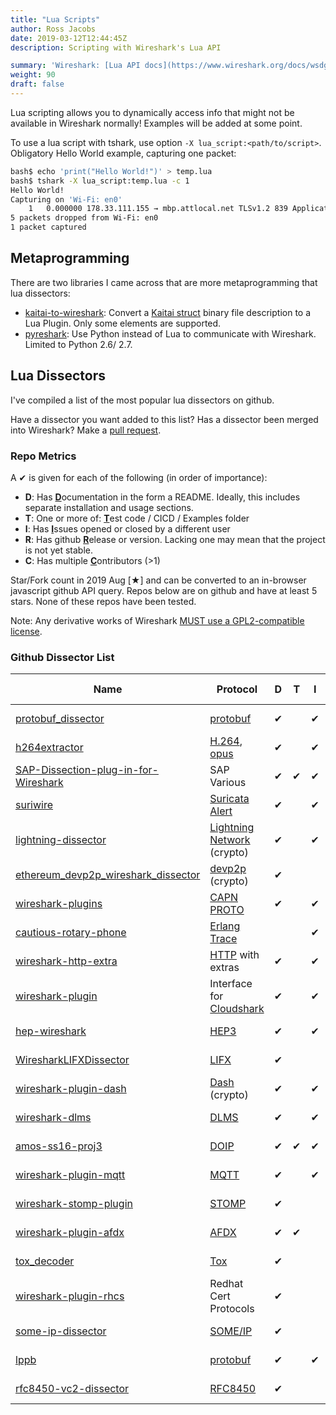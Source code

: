 ```yaml
---
title: "Lua Scripts"
author: Ross Jacobs
date: 2019-03-12T12:44:45Z
description: Scripting with Wireshark's Lua API

summary: 'Wireshark: [Lua API docs](https://www.wireshark.org/docs/wsdg_html_chunked/lua_module_Proto.html) | [Lua Examples](https://wiki.wireshark.org/Lua/Examples)'
weight: 90
draft: false
---
```


Lua scripting allows you to dynamically access info that might not be available in Wireshark normally! Examples will be added at some point. <!-- TODO -->

To use a lua script with tshark, use option `-X lua_script:<path/to/script>`.  
Obligatory Hello World example, capturing one packet:

```sh
bash$ echo 'print("Hello World!")' > temp.lua
bash$ tshark -X lua_script:temp.lua -c 1
Hello World!
Capturing on 'Wi-Fi: en0'
    1   0.000000 178.33.111.155 → mbp.attlocal.net TLSv1.2 839 Application Data
5 packets dropped from Wi-Fi: en0
1 packet captured
```

## Metaprogramming

There are two libraries I came across that are more metaprogramming that lua dissectors:

* [kaitai-to-wireshark](https://github.com/joushx/kaitai-to-wireshark): Convert a [Kaitai struct](https://github.com/kaitai-io/kaitai_struct) binary file description to a Lua Plugin. Only some elements are supported.
* [pyreshark](https://github.com/ashdnazg/pyreshark): Use Python instead of Lua to communicate with Wireshark. Limited to Python 2.6/ 2.7.

## Lua Dissectors

I've compiled a list of the most popular lua dissectors on github.

Have a dissector you want added to this list? Has a dissector been merged into Wireshark? Make a [pull request](https://github.com/pocc/tshark.dev/pulls).

### Repo Metrics

A ✔ is given for each of the following (in order of importance):

* **D**: Has <u>**D**</u>ocumentation in the form a README. Ideally, this includes separate installation and usage sections.
* **T**: One or more of: <u>**T**</u>est code / CICD / Examples folder
* **I**: Has <u>**I**</u>ssues opened or closed by a different user
* **R**: Has github <u>**R**</u>elease or version. Lacking one may mean that the project is not yet stable.
* **C**: Has multiple <u>**C**</u>ontributors (>1)

Star/Fork count in 2019 Aug [★] and can be converted to an in-browser javascript github API query.
Repos below are on github and have at least 5 stars. None of these repos have been tested.

Note: Any derivative works of Wireshark [MUST use a GPL2-compatible license](https://wiki.wireshark.org/Lua#Beware_the_GPL).

### Github Dissector List

| Name                                                                               | Protocol                                                        | D | T | I | R | C | License  | Last Updated | ★   | Forks | Lang       |
|------------------------------------------------------------------------------------|-----------------------------------------------------------------|---|---|---|---|---|----------|--------------|-----|-------|------------|
| [protobuf_dissector](https://github.com/128technology/protobuf_dissector)          | [protobuf](https://developers.google.com/protocol-buffers/)     | ✔ |   | ✔ |   |   | MIT      | 2015-09      |92    | 43    | Lua        |
| [h264extractor](https://github.com/volvet/h264extractor)                           | [H.264](https://tools.ietf.org/html/rfc6184), [opus](https://en.wikipedia.org/wiki/Opus_(audio_format)) | ✔ |   | ✔ |   | ✔ | GPL2     | 2016-06 | 66    | 32    | Lua        |
| [SAP-Dissection-plug-in-for-Wireshark](https://github.com/SecureAuthCorp/SAP-Dissection-plug-in-for-Wireshark) | SAP Various                         | ✔ | ✔ | ✔ | ✔ | ✔ | GPL2     | 2019-05 |51    | 21    | C          |
| [suriwire](https://github.com/regit/suriwire)                                                         | [Suricata Alert](https://suricata-ids.org/)  | ✔ |   | ✔ | ✔ | ✔ | GPL3     | 2018-06 |49    | 6     | Lua        |
| [lightning-dissector](https://github.com/nayutaco/lightning-dissector)     | [Lightning Network](https://github.com/lightningnetwork/lightning-rfc) (crypto) | ✔ |   | ✔ |   | ✔ | MIT      | 2019-05 |41    | 6     | Lua        |
| [ethereum_devp2p_wireshark_dissector](https://github.com/bcsecorg/ethereum_devp2p_wireshark_dissector) | [devp2p](https://github.com/ethereum/devp2p) (crypto) | ✔|   |   |   |   | ✗        | 2018-06 |38    | 5     | Lua        |
| [wireshark-plugins](https://github.com/kaos/wireshark-plugins)                                                | [CAPN PROTO](https://capnproto.org/) | ✔ |   | ✔ |   | ✔ | Apache2  | 2016-08 |34    | 10    | Lua        |
| [cautious-rotary-phone](https://github.com/legoscia/cautious-rotary-phone) | [Erlang Trace](https://www.erlang-solutions.com/blog/erlang-trace-files-in-wireshark.html) |  |   | ✔ |   |   | Apache2  | 2018-06 |24    | 2     | Lua        |
| [wireshark-http-extra](https://github.com/shomeax/wireshark-http-extra)   | [HTTP](https://tools.ietf.org/html/rfc2616) with extras                  | ✔ |   | ✔ |   |   | ✗        | 2011-09 |23    | 6     | Lua        |
| [wireshark-plugin](https://github.com/cloudshark/wireshark-plugin)                         | Interface for [Cloudshark](https://www.cloudshark.org)  | ✔ |   | ✔ | ✔ | ✔ | GPL2     | 2019-01 |20    | 6     | Lua        |
| [hep-wireshark](https://github.com/sipcapture/hep-wireshark)             | [HEP3](https://github.com/sipcapture/HEP/blob/master/docs/HEP3_rev12.pdf) | ✔ |   | ✔ |   | ✔ | GPL2     | 2019-01 |13    | 8     | Lua        |
| [WiresharkLIFXDissector](https://github.com/mab5vot9us9a/WiresharkLIFXDissector)    | [LIFX](https://lan.developer.lifx.com/docs/header-description) | ✔ |   |   |   |   | GPL3     | 2018-02 |12    | 0     | Lua        |
| [wireshark-plugin-dash](https://github.com/thephez/wireshark-plugin-dash)                                   | [Dash](https://www.dash.org/) (crypto) | ✔ |   | ✔ | ✔ |   | GPL2     | 2018-10 |11    | 3     | C          |
| [wireshark-dlms](https://github.com/andrebdo/wireshark-dlms)                                       | [DLMS](https://en.wikipedia.org/wiki/IEC_62056) | ✔ |   | ✔ |   |   | GPL2     | 2018-12 |9     | 4     | C          |
| [amos-ss16-proj3](https://github.com/AMOS-ss16-proj3/amos-ss16-proj3)  | [DOIP](https://pdfs.semanticscholar.org/fbdf/e95a7addaf25402e0fcb30e127f0cd95647b.pdf) | ✔ | ✔ | ✔ | ✔ | ✔ | AGPL3  | 2017-01 |8     | 6     | C          |
| [wireshark-plugin-mqtt](https://github.com/Johann-Angeli/wireshark-plugin-mqtt)                                           | [MQTT](http://mqtt.org/) | ✔ |   | ✔ |   |   | GPL2 | 2014-02 | 8     | 4     | None       |
| [wireshark-stomp-plugin](https://github.com/ficoos/wireshark-stomp-plugin)                                      | [STOMP](https://stomp.github.io/)  | ✔ |   |   |   |   | GPL2 | 2017-05 | 7     | 4     | Lua        |
| [wireshark-plugin-afdx](https://github.com/redlab-i/wireshark-plugin-afdx) | [AFDX](https://en.wikipedia.org/wiki/Avionics_Full-Duplex_Switched_Ethernet) | ✔ | ✔ |   | ✔ |   | GPL2 | 2019-06 |6     | 1     | C          |
| [tox_decoder](https://github.com/cleverca22/tox_decoder)                                                       | [Tox](https://toktok.ltd/spec.html) | ✔ |   |   |   |   | ✗ | 2018-10 | 6     | 2     | C          |
| [wireshark-plugin-rhcs](https://github.com/masatake/wireshark-plugin-rhcs)                                                          | Redhat Cert Protocols | ✔ |   |   |   |   | GPL2 | 2014-01 |5     | 2     | C          |
| [some-ip-dissector](https://github.com/atmes-gmbh/some-ip-dissector)                                                | [SOME/IP](http://some-ip.com/) | ✔ |   |   |   |    | GPL2 | 2019-01 |5     | 2     | Lua        |
| [lppb](https://github.com/othrayte/lppb)                                              | [protobuf](https://developers.google.com/protocol-buffers/)  | ✔ |   | ✔ |   |    | GPL3 | 2016-03 |5     | 2     | Lua        |
| [rfc8450-vc2-dissector](https://github.com/bbc/rfc8450-vc2-dissector)                              | [RFC8450](https://tools.ietf.org/html/rfc8450)  | ✔ |   |   |   | ✔ | GPL2  |2018-09 |5     | 0     | Lua        |

<!--
### Need Maintainers / Out-of-Date

These are old, immature, or merged into Wireshark.

| Name                                                                        | Description                                                             | D | T | I | R | C | License  | Star  | Forks | Lang   |
|-----------------------------------------------------------------------------|-------------------------------------------------------------------------|---|---|---|---|---|----------|-------|-------|--------|
| [wireshark-whatsapp](https://github.com/davidgfnet/wireshark-whatsapp)      | Limited to old version of Whatsapp                                      | ✔ |   | ✔ | ✔ |   | ✗        | 165   | 58    | C      |
| [sst-dissector](https://github.com/pathorn/sst-dissector)                   | Fails maturity metrics                                                  |   |   |   |   |   | ✗        |16     | 4     | C++    |
| [WireShark_URI_Decode_LUA_Plugin](https://github.com/shmilylty/WireShark_URI_Decode_LUA_Plugin)                            |  Fails maturity metrics  |   |   |   |   |   | ✗        |15    | 0     | Lua        |
| [wireshark-with-thrift-plugin](https://github.com/andrewcox/wireshark-with-thrift-plugin)    | This is an old Wireshark clone with a plugin added     |   |   |   |   |   |   |13    | 0     | C          |
| [Tibia-Wireshark-Plugin](https://github.com/a3f/Tibia-Wireshark-Plugin)                                                          |     It's been merged into Wireshark |   |   |   |   |   |   |10    | 7     | C          |
| [wireshark_protobuf_plugin](https://github.com/esrrhs/wireshark_protobuf_plugin) | It's in Chinese and has a subfolder called "evil"  |   |   |   |   |   |   |7     | 3     | C++        |
| [pdml2flow](https://github.com/Enteee/pdml2flow)                                                                                                 | Duplicates Wireshark functionality |   |   |   |   |   |   |7     | 0     | Python     |
| [Wireshark_Dissectors](https://github.com/mvijayasekhar/Wireshark_Dissectors)                                                                    | Unclear what protocols this decodes  |   |   |   |   |   |   |6     | 9     | C          |
| [ffxiv-wireshark](https://github.com/Minoost/ffxiv-wireshark)                                                                                    | Not maintained |   |   |   |   |   |   |5     | 0     | Lua        |
| [amd](https://github.com/JonathanBeck/amd)                                                                                                       | Fails maturity metrics |   |   |   |   |   |   |5     | 1     | C          |
| [LoLENetPacketDissector](https://github.com/garthbjerk/LoLENetPacketDissector)                                              | Fails maturity metrics  |   |   |   |   |   | ✗  |1     | 5     | Makefile   |
-->
